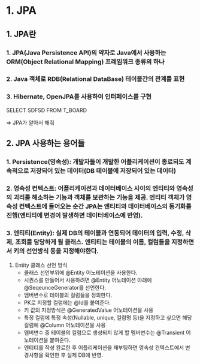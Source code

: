 # 1. JPA
## 1. JPA란
### 1. JPA(Java Persistence API)의 약자로 Java에서 사용하는 ORM(Object Relational Mapping) 프레임워크 종류의 하나
### 2. Java 객체로 RDB(Relational DataBase) 테이블간의 관계를 표현
### 3. Hibernate, OpenJPA를 사용하여 인터페이스를 구현

SELECT SDFSD
    FROM T_BOARD

=> JPA가 알아서 해줘

## 2. JPA 사용하는 용어들
### 1. Persistence(영속성): 개발자들이 개발한 어플리케이션이 종료되도 계속적으로 저장되어 있는 데이터(DB 테이블에 저장되어 있는 데이터)
### 2. 영속성 컨텍스트: 어플리케이션과 데이터베이스 사이의 엔티티와 영속성의 괴리를 해소하는 기능과 객체를 보관하는 기능을 제공. 엔티티 객체가 영속성 컨텍스트에 들어오는 순간 JPA는 엔티티와 데이터베이스의 동기화를 진행(엔티티에 변경이 발생하면 데이터베이스에 반영).
### 3. 엔티티(Entity): 실제 DB의 테이블과 연동되어 데이터의 입력, 수정, 삭제, 조회를 담당하게 될 클래스. 엔티티는 테이블의 이름, 컬럼들을 지정하면서 키의 선언방식 등을 지정해야한다.
1. Entity 클래스 선언 방식
    - 클래스 선언부위에 @Entity 어노테이션을 사용한다.
    - 시퀀스를 만들어서 사용하려면 @Entity 어노테이션 아래에 @SeqeunceGenerator를 선언한다.
    - 멤버변수로 테이블의 컬럼들을 정의한다.
    - PK로 지정할 컬럼에는 @Id를 붙여준다.
    - 키 값의 지정방식은 @GeneratedValue 어노테이션을 사용
    - 특정 컬럼에 특정 속성(Nullable, unique, 컬럼명 등)을 지정하고 싶으면 해당 컬럼에 @Column 어노테이션을 사용
    - 멤버변수 중 테이블의 컬럼으로 생성되지 않게 할 멤버변수는 @Transient 어노테이션을 붙여준다.
    - 엔티티를 작성 완료한 후 어플리케이션을 재부팅하면 영속성 컨텍스트에서 변경사항을 확인한 후 실제 DB에 반영.